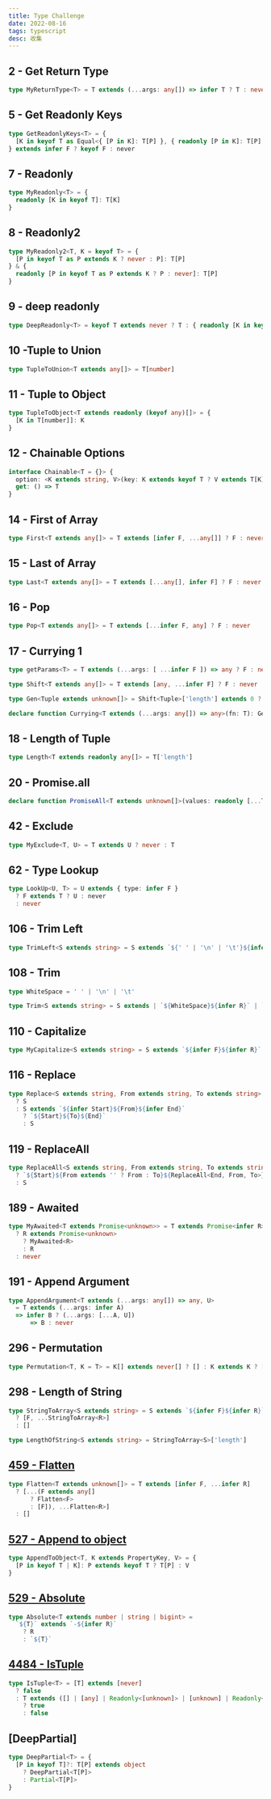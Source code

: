 ```yaml
---
title: Type Challenge
date: 2022-08-16
tags: typescript
desc: 收集
---
```


## 2 - Get Return Type
```ts
type MyReturnType<T> = T extends (...args: any[]) => infer T ? T : never
```

## 5 - Get Readonly Keys
```ts
type GetReadonlyKeys<T> = {
  [K in keyof T as Equal<{ [P in K]: T[P] }, { readonly [P in K]: T[P] }> extends true ? K : never]: T[K]
} extends infer F ? keyof F : never
```

## 7 - Readonly
```ts
type MyReadonly<T> = {
  readonly [K in keyof T]: T[K]
}
```

## 8 - Readonly2
```ts 
type MyReadonly2<T, K = keyof T> = {
  [P in keyof T as P extends K ? never : P]: T[P]
} & {
  readonly [P in keyof T as P extends K ? P : never]: T[P]
}
```

## 9 - deep readonly
``` ts
type DeepReadonly<T> = keyof T extends never ? T : { readonly [K in keyof T]: DeepReadonly<T[K]> }
```

## 10 -Tuple to Union
```ts
type TupleToUnion<T extends any[]> = T[number]
```

## 11 - Tuple to Object
```ts
type TupleToObject<T extends readonly (keyof any)[]> = {
  [K in T[number]]: K
}
```

## 12 - Chainable Options
```ts
interface Chainable<T = {}> {
  option: <K extends string, V>(key: K extends keyof T ? V extends T[K] ? never : K : K, value: V) => Chainable<Omit<T, K> & Record<K, V>>
  get: () => T
}
```

## 14 - First of Array
```ts 
type First<T extends any[]> = T extends [infer F, ...any[]] ? F : never
```

## 15 - Last of Array
```ts 
type Last<T extends any[]> = T extends [...any[], infer F] ? F : never
```

## 16 - Pop
```ts 
type Pop<T extends any[]> = T extends [...infer F, any] ? F : never
```

## 17 - Currying 1
```ts 
type getParams<T> = T extends (...args: [ ...infer F ]) => any ? F : never

type Shift<T extends any[]> = T extends [any, ...infer F] ? F : never

type Gen<Tuple extends unknown[]> = Shift<Tuple>['length'] extends 0 ? (a: Tuple[0]) => true : (a: Tuple[0]) => Gen<Shift<Tuple>>

declare function Currying<T extends (...args: any[]) => any>(fn: T): Gen<getParams<T>>
```

## 18 - Length of Tuple
```ts
type Length<T extends readonly any[]> = T['length']
```

## 20 - Promise.all
```ts 
declare function PromiseAll<T extends unknown[]>(values: readonly [...T]): Promise<{ [ P in keyof T]: T[P] extends Promise<infer R> ? R : T[P] }>
```

## 42 - Exclude
```ts
type MyExclude<T, U> = T extends U ? never : T
```

## 62 - Type Lookup
```ts
type LookUp<U, T> = U extends { type: infer F }
  ? F extends T ? U : never
  : never
```

## 106 - Trim Left
```ts
type TrimLeft<S extends string> = S extends `${' ' | '\n' | '\t'}${infer R}` ? TrimLeft<R> : S
```

## 108 - Trim
```ts 
type WhiteSpace = ' ' | '\n' | '\t'

type Trim<S extends string> = S extends | `${WhiteSpace}${infer R}` | `${infer R}${WhiteSpace}` ? Trim<R> : S
```

## 110 - Capitalize
```ts 
type MyCapitalize<S extends string> = S extends `${infer F}${infer R}` ? `${Uppercase<F>}${R}` : S
```

## 116 - Replace
```ts
type Replace<S extends string, From extends string, To extends string> = From extends ''
  ? S
  : S extends `${infer Start}${From}${infer End}`
    ? `${Start}${To}${End}`
    : S
```

## 119 - ReplaceAll
```ts 
type ReplaceAll<S extends string, From extends string, To extends string> = S extends `${infer Start}${From}${infer End}`
  ? `${Start}${From extends '' ? From : To}${ReplaceAll<End, From, To>}`
  : S
```

## 189 - Awaited
```ts
type MyAwaited<T extends Promise<unknown>> = T extends Promise<infer R>
  ? R extends Promise<unknown>
    ? MyAwaited<R>
    : R
  : never
```

## 191 - Append Argument
```ts
type AppendArgument<T extends (...args: any[]) => any, U>
  = T extends (...args: infer A)
  => infer B ? (...args: [...A, U])
      => B : never
```

## 296 - Permutation
```ts
type Permutation<T, K = T> = K[] extends never[] ? [] : K extends K ? [K, ...Permutation<Exclude<T, K>>] : never
```

## 298 - Length of String
```ts
type StringToArray<S extends string> = S extends `${infer F}${infer R}`
  ? [F, ...StringToArray<R>]
  : []

type LengthOfString<S extends string> = StringToArray<S>['length']
```

## [459 - Flatten](https://github.com/type-challenges/type-challenges/issues?q=is%3Aissue+Flatten+is%3Aopen)
```ts
type Flatten<T extends unknown[]> = T extends [infer F, ...infer R]
  ? [...(F extends any[]
      ? Flatten<F>
      : [F]), ...Flatten<R>]
  : []
```

## [527 - Append to object](https://github.com/type-challenges/type-challenges/issues?q=is%3Aissue+Append%20to%20object+is%3Aopen)
```ts
type AppendToObject<T, K extends PropertyKey, V> = {
  [P in keyof T | K]: P extends keyof T ? T[P] : V
}
```

## [529 - Absolute](https://github.com/type-challenges/type-challenges/issues?q=is%3Aissue+Absolute+is%3Aopen)
```ts
type Absolute<T extends number | string | bigint> =
  `${T}` extends `-${infer R}`
    ? R
    : `${T}`
```
## [4484 - IsTuple](https://github.com/type-challenges/type-challenges/issues?q=label%3A4484+label%3Aanswer)
```ts
type IsTuple<T> = [T] extends [never]
  ? false
  : T extends ([] | [any] | Readonly<[unknown]> | [unknown] | Readonly<[any]>)
    ? true
    : false
```
## [DeepPartial]
```ts
type DeepPartial<T> = {
  [P in keyof T]?: T[P] extends object 
    ? DeepPartial<T[P]> 
    : Partial<T[P]>
}
```
